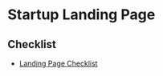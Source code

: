 # Startup Landing Page

## Checklist

- [Landing Page Checklist](https://landingpage.fyi/landing-page-checklist)

<!--
https://greatpages.com.br

https://earlybee.io

https://midday.ai/en

https://midday.ai
https://alguna.io
https://zoltarlabs.com
https://saaslandings.com

Generator

https://github.com/zinedkaloc/aipage.dev
-->

<!--
https://landingpage.com.br
https://pagebuilder.com.br
-->
